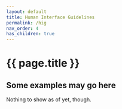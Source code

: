 ```yaml
---
layout: default
title: Human Interface Guidelines
permalink: /hig
nav_order: 4
has_children: true
---
```


# {{ page.title }}

## Some examples may go here

Nothing to show as of yet, though.
